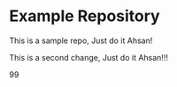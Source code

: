 # Example Repository
This is a sample repo, Just do it Ahsan!

This is a second change, Just do it Ahsan!!!

99